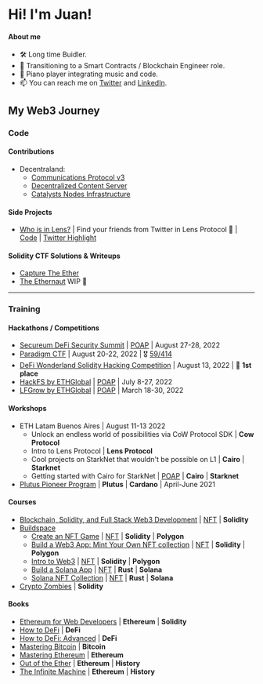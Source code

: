 # Hi! I'm Juan!

#### About me

- 🛠 Long time Buidler.
- 💎 Transitioning to a Smart Contracts / Blockchain Engineer role.
- 🎹 Piano player integrating music and code.
- 📫 You can reach me on [Twitter](https://twitter.com/juanscolari) and [LinkedIn](https://www.linkedin.com/in/juanscolari/).

## My Web3 Journey

### Code

#### Contributions

- Decentraland:
  - [Communications Protocol v3](https://github.com/decentraland/comms-v3/blob/main/docs/comms.md)
  - [Decentralized Content Server](https://github.com/decentraland/catalyst)
  - [Catalysts Nodes Infrastructure](https://github.com/decentraland/catalyst-owner)

#### Side Projects

- [Who is in Lens?](https://inlens.xyz) | Find your friends from Twitter in Lens Protocol 🌿 | [Code](https://github.com/juanscolari/who-is-in-lens) | [Twitter Highlight](https://twitter.com/StaniKulechov/status/1564333385958424577)

#### Solidity CTF Solutions & Writeups

- [Capture The Ether](https://github.com/juanscolari/capture-the-ether-solutions)
- [The Ethernaut](https://github.com/juanscolari/ethernaut-solutions) WIP 🚧

---

### Training

#### Hackathons / Competitions

- [Secureum DeFi Security Summit](https://github.com/eugenioclrc/DeFi-Security-Summit-Stanford) | [POAP](https://app.poap.xyz/token/5557105) | August 27-28, 2022
- [Paradigm CTF](https://ctf.paradigm.xyz/) | August 20-22, 2022 | 🎖 [59/414](https://ctftime.org/event/1719)
- [DeFi Wonderland Solidity Hacking Competition](https://www.eventbrite.com.ar/e/solidity-hacking-competition-ctf-tickets-397071099347) | August 13, 2022 | 🥇 **1st place**
- [HackFS by ETHGlobal](https://hackfs.com/) | [POAP](https://app.poap.xyz/token/5408677) | July 8-27, 2022
- [LFGrow by ETHGlobal](https://lfgrow.ethglobal.com/) | [POAP](https://app.poap.xyz/token/4623985) | March 18-30, 2022

#### Workshops

- ETH Latam Buenos Aires | August 11-13 2022
  - Unlock an endless world of possibilities via CoW Protocol SDK | **Cow Protocol**
  - Intro to Lens Protocol | **Lens Protocol**
  - Cool projects on StarkNet that wouldn't be possible on L1 | **Cairo** | **Starknet**
  - Getting started with Cairo for StarkNet | [POAP](https://app.poap.xyz/token/5490942) | **Cairo** | **Starknet**
- [Plutus Pioneer Program](https://github.com/input-output-hk/plutus-pioneer-program) | **Plutus** | **Cardano** | April-June 2021

#### Courses

- [Blockchain, Solidity, and Full Stack Web3 Development](https://github.com/smartcontractkit/full-blockchain-solidity-course-js) | [NFT](https://stratosnft.io/juancito.eth?collections=collection%3D0xaAcb0B62aEB7Db938f12161Da0E45fC3B2B34179%26collection%3D0xA457A0F9b6EDbEc66941D7Ed1D4d4834330ABf52) | **Solidity**
- [Buildspace](https://buildspace.so/)
  - [Create an NFT Game](https://buildspace.so/p/create-turn-based-nft-game) | [NFT](https://opensea.io/assets/matic/0x3cd266509d127d0eac42f4474f57d0526804b44e/9763) | **Solidity** | **Polygon**
  - [Build a Web3 App: Mint Your Own NFT collection](https://buildspace.so/p/mint-nft-collection) | [NFT](https://opensea.io/assets/matic/0x3cd266509d127d0eac42f4474f57d0526804b44e/3388) | **Solidity** | **Polygon**
  - [Intro to Web3](https://buildspace.so/p/build-solidity-web3-app) | [NFT](https://opensea.io/assets/matic/0x3cd266509d127d0eac42f4474f57d0526804b44e/4827) | **Solidity** | **Polygon**
  - [Build a Solana App](https://buildspace.so/p/build-solana-web3-app) | [NFT](https://opensea.io/assets/matic/0x3cd266509d127d0eac42f4474f57d0526804b44e/12597) | **Rust** | **Solana**
  - [Solana NFT Collection](https://buildspace.so/p/ship-solana-nft-collection) | [NFT](https://opensea.io/assets/matic/0x3cd266509d127d0eac42f4474f57d0526804b44e/12999) | **Rust** | **Solana**
- [Crypto Zombies](https://cryptozombies.io/en/course/) | **Solidity**

#### Books

- [Ethereum for Web Developers](https://www.amazon.com/gp/product/1484252772) | **Ethereum** | **Solidity**
- [How to DeFi](https://www.amazon.com/gp/product/B098GT2PSG) | **DeFi**
- [How to DeFi: Advanced](https://www.amazon.com/gp/product/B098H215P3) | **DeFi**
- [Mastering Bitcoin](https://github.com/bitcoinbook/bitcoinbook) | **Bitcoin**
- [Mastering Ethereum](https://github.com/ethereumbook/ethereumbook) | **Ethereum**
- [Out of the Ether](https://www.amazon.com/gp/product/1119602939) | **Ethereum** | **History**
- [The Infinite Machine](https://www.amazon.com/gp/product/B07X8HS2WC) | **Ethereum** | **History**
